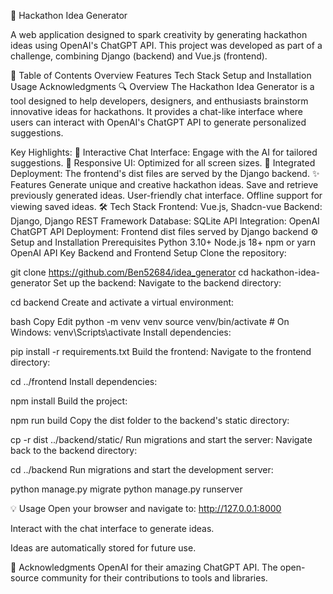 🚀 Hackathon Idea Generator

A web application designed to spark creativity by generating hackathon ideas using OpenAI's ChatGPT API. This project was developed as part of a challenge, combining Django (backend) and Vue.js (frontend).

📖 Table of Contents
Overview
Features
Tech Stack
Setup and Installation
Usage
Acknowledgments
🔍 Overview
The Hackathon Idea Generator is a tool designed to help developers, designers, and enthusiasts brainstorm innovative ideas for hackathons. It provides a chat-like interface where users can interact with OpenAI's ChatGPT API to generate personalized suggestions.

Key Highlights:
💬 Interactive Chat Interface: Engage with the AI for tailored suggestions.
📱 Responsive UI: Optimized for all screen sizes.
🔗 Integrated Deployment: The frontend's dist files are served by the Django backend.
✨ Features
Generate unique and creative hackathon ideas.
Save and retrieve previously generated ideas.
User-friendly chat interface.
Offline support for viewing saved ideas.
🛠️ Tech Stack
Frontend: Vue.js, Shadcn-vue
Backend: Django, Django REST Framework
Database: SQLite
API Integration: OpenAI ChatGPT API
Deployment: Frontend dist files served by Django backend
⚙️ Setup and Installation
Prerequisites
Python 3.10+
Node.js 18+
npm or yarn
OpenAI API Key
Backend and Frontend Setup
Clone the repository:


git clone https://github.com/Ben52684/idea_generator
cd hackathon-idea-generator
Set up the backend:
Navigate to the backend directory:

cd backend
Create and activate a virtual environment:

bash
Copy
Edit
python -m venv venv
source venv/bin/activate  # On Windows: venv\Scripts\activate
Install dependencies:

pip install -r requirements.txt
Build the frontend:
Navigate to the frontend directory:

cd ../frontend
Install dependencies:

npm install
Build the project:

npm run build
Copy the dist folder to the backend's static directory:

cp -r dist ../backend/static/
Run migrations and start the server:
Navigate back to the backend directory:

cd ../backend
Run migrations and start the development server:

python manage.py migrate
python manage.py runserver

💡 Usage
Open your browser and navigate to:
http://127.0.0.1:8000

Interact with the chat interface to generate ideas.

Ideas are automatically stored for future use.

🙌 Acknowledgments
OpenAI for their amazing ChatGPT API.
The open-source community for their contributions to tools and libraries.
